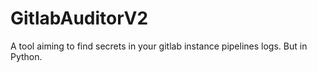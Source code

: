 # GitlabAuditorV2
A tool aiming to find secrets in your gitlab instance pipelines logs. But in Python.
